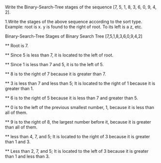 Write the Binary-Search-Tree stages of the sequence [7, 5, 1, 8, 3, 6, 0, 9, 4, 2].

1.Write the stages of the above sequence according to the sort type.
Example: root is x. y is found to the right of root. To its left is a z, etc.

Binary-Search-Tree Stages of Binary Search Tree [7,5,1,8,3,6,0,9,4,2]

** Root is 7.

** Since 5 is less than 7, it is located to the left of root.

** Since 1 is less than 7 and 5, it is to the left of 5.

** 8 is to the right of 7 because it is greater than 7.

** 3 is less than 7 and less than 5; It is located to the right of 1 because it is greater than 1.

** 6 is to the right of 5 because it is less than 7 and greater than 5.

** 0 is to the left of the previous smallest number, 1, because it is less than all of them.

** 9 is to the right of 8, the largest number before it, because it is greater than all of them.

** less than 4, 7, and 5; It is located to the right of 3 because it is greater than 1 and 3.

** Less than 2, 7, and 5; It is located to the left of 3 because it is greater than 1 and less than 3.